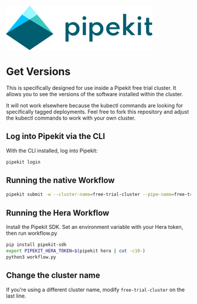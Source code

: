 [![Pipekit Logo](../../assets/images/pipekit-logo.png)](https://pipekit.io)

# Get Versions

This is specifically designed for use inside a Pipekit free trial cluster. It allows you to see the versions of the software installed within the cluster.

It will not work elsewhere because the kubectl commands are looking for specifically tagged deployments. Feel free to fork this repository and adjust the kubectl commands to work with your own cluster.

## Log into Pipekit via the CLI
With the CLI installed, log into Pipekit:
```bash
pipekit login
```

## Running the native Workflow
```bash
pipekit submit -w --cluster-name=free-trial-cluster --pipe-name=free-trial-cluster-versions workflow.yaml
```

## Running the Hera Workflow
Install the Pipekit SDK. Set an environment variable with your Hera token, then run workflow.py

```bash
pip install pipekit-sdk
export PIPEKIT_HERA_TOKEN=$(pipekit hera | cut -c10-)
python3 workflow.py
```

## Change the cluster name
If you're using a different cluster name, modify `free-trial-cluster` on the last line.
